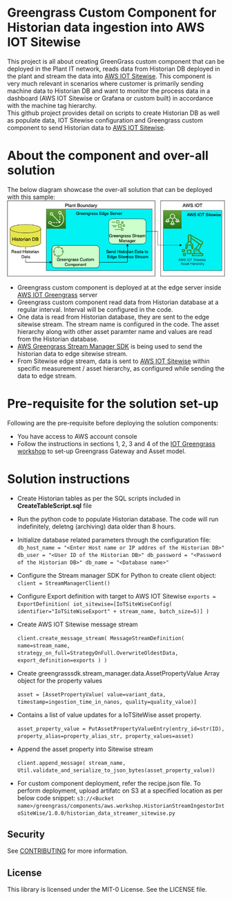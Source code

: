 # Greengrass Custom Component for Historian data ingestion into AWS IOT Sitewise
This project is all about creating GreenGrass custom component that can be deployed in the Plant IT network, reads data from Historian DB deployed in the plant and stream the data into [AWS IOT Sitewise](https://aws.amazon.com/iot-sitewise/). This component is very much relevant in scenarios where customer is primarily sending machine data to Historian DB  and want to monitor the process data in a dashboard (AWS IOT Sitewise or Grafana or custom built) in accordance with the machine tag hierarchy.  
This github project provides detail on scripts to create Historian DB as well as populate data, IOT Sitewise configuration and Greengrass custom component to send Historian data to [AWS IOT Sitewise](https://aws.amazon.com/iot-sitewise/).
# About the component and over-all solution
The below diagram showcase the over-all solution that can be deployed with this sample:
![Screenshot](ArchitectureDiagram_v01.png)
- Greengrass custom component is deployed at at the edge server inside [AWS IOT Greengrass](https://aws.amazon.com/greengrass/) server
- Greengrass custom component read data from Historian database at a regular interval. Interval will be configured in the code.
- One data is read from Historian database, they are sent to the edge sitewise stream. The stream name is configured in the code. The asset hierarchy along with other asset paramter name and values are read from the Historian database.
- [AWS Greengrass Stream Manager SDK](https://github.com/aws-greengrass/aws-greengrass-stream-manager-sdk-python) is being used to send the historian data to edge sitewise stream.
- From Sitewise edge stream, data is sent to [AWS IOT Sitewise](https://aws.amazon.com/iot-sitewise/) within specific measurement / asset hierarchy, as configured while sending the data to edge stream.
# Pre-requisite for the solution set-up
Following are the pre-requisite before deploying the solution components:
- You have access to AWS account console
- Follow the instructions in sections 1, 2, 3 and 4 of the [IOT Greengrass workshop](https://catalog.us-east-1.prod.workshops.aws/workshops/5ecc2416-f956-4273-b729-d0d30556013f/en-US/chapter4-createfirstcomp/20-step2) to set-up Greengrass Gateway and Asset model.
# Solution instructions
- Create Historian tables as per the SQL scripts included in **CreateTableScript.sql** file
- Run the python code to populate Historian database. The code will run indefinitely, deletng (archiving) data older than 8 hours.
- Initialize database related parameters through the configuration file:
  `db_host_name = "<Enter Host name or IP addres of the Historian DB>"
  db_user = "<User ID of the Historian DB>"
  db_password = "<Password of the Historian DB>"
  db_name = "<Database name>"`
- Configure the Stream manager SDK for Python to create client object:  
`client = StreamManagerClient()`
- Configure Export definition with target to AWS IOT Sitewise
    `exports = ExportDefinition(
            iot_sitewise=[IoTSiteWiseConfig(
                identifier="IoTSiteWiseExport" + stream_name, batch_size=5)]
        )`
- Create AWS IOT Sitewise message stream
    
    `client.create_message_stream(
            MessageStreamDefinition(
                name=stream_name, strategy_on_full=StrategyOnFull.OverwriteOldestData, export_definition=exports
            )
    )`
- Create greengrasssdk.stream_manager.data.AssetPropertyValue Array object for the property values
    
    `asset = [AssetPropertyValue(
                value=variant_data, timestamp=ingestion_time_in_nanos, quality=quality_value)]`
- Contains a list of value updates for a IoTSiteWise asset property.
    
    `asset_property_value = PutAssetPropertyValueEntry(entry_id=str(ID), property_alias=property_alias_str, property_values=asset)`
- Append the asset property into Sitewise stream
    
    `client.append_message( stream_name, Util.validate_and_serialize_to_json_bytes(asset_property_value))`
- For custom component deployment, refer the recipe.json file. To perform deployment, upload artifatc on S3 at a specified location as per below code snippet:
    `s3://<Bucket name>/greengrass/components/aws.workshop.HistorianStreamIngestorIntoSiteWise/1.0.0/historian_data_streamer_sitewise.py`

## Security

See [CONTRIBUTING](CONTRIBUTING.md#security-issue-notifications) for more information.

## License

This library is licensed under the MIT-0 License. See the LICENSE file.

